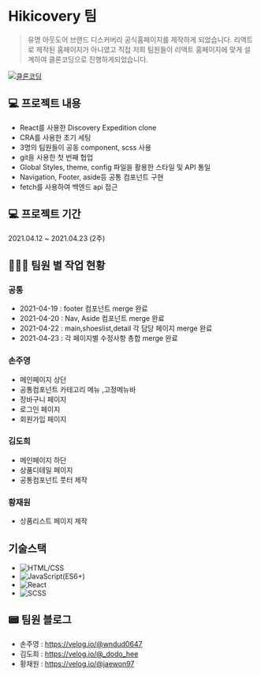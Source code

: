 # Hikicovery 팀

> 유명 아웃도어 브랜드 디스커버리 공식홈페이지를 제작하게 되었습니다.
> 리액트로 제작된 홈페이지가 아니였고 직접 저희 팀원들이 리액트 홈페이지에 맞게
> 설계하여 클론코딩으로 진행하게되었습니다.

[![클론코딩](https://images.velog.io/images/_dodo_hee/post/d57baafa-c8b1-4e0b-886f-2a4c71c082b3/%E1%84%89%E1%85%B3%E1%84%8F%E1%85%B3%E1%84%85%E1%85%B5%E1%86%AB%E1%84%89%E1%85%A3%E1%86%BA%202021-04-25%20%E1%84%8B%E1%85%A9%E1%84%92%E1%85%AE%201.50.20.png)]()

## 💻 프로젝트 내용

- React를 사용한 Discovery Expedition clone
- CRA를 사용한 초기 세팅
- 3명의 팀원들이 공동 component, scss 사용
- git을 사용한 첫 번째 협업
- Global Styles, theme, config 파일을 활용한 스타일 및 API 통일
- Navigation, Footer, aside등 공통 컴포넌트 구현
- fetch를 사용하여 백엔드 api 접근

## 💻 프로젝트 기간

2021.04.12 ~ 2021.04.23 (2주)

## 👩🏻‍💻 팀원 별 작업 현황

### 공통

- 2021-04-19 : footer 컴포넌트 merge 완료
- 2021-04-20 : Nav, Aside 컴포넌트 merge 완료
- 2021-04-22 : main,shoeslist,detail 각 담당 페이지 merge 완료
- 2021-04-23 : 각 페이지별 수정사항 총합 merge 완료

### 손주영

- 메인페이지 상단
- 공통컴포넌트 카테고리 메뉴 ,고정메뉴바
- 장바구니 페이지
- 로그인 페이지
- 회원가입 페이지

### 김도희

- 메인페이지 하단
- 상품디테일 페이지
- 공통컴포넌트 풋터 제작

### 황재원

- 상품리스트 페이지 제작

## 기술스택

- ![HTML/CSS](https://img.shields.io/badge/-HTML/CSS-E44D26)
- ![JavaScript(ES6+)](<https://img.shields.io/badge/-JavaScript(ES6%2B)-F0DB4D>)
- ![React](https://img.shields.io/badge/-React-blue)
- ![SCSS](https://img.shields.io/badge/-SCSS-ff69b4)

## 📟 팀원 블로그

- 손주영 : https://velog.io/@wndud0647
- 김도희 : https://velog.io/@_dodo_hee
- 황재원 : https://velog.io/@jaewon97
